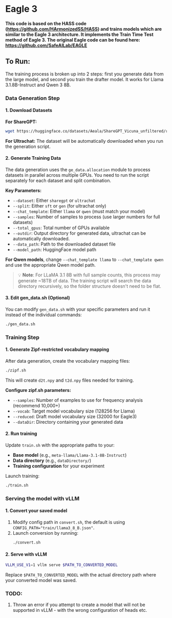# Eagle 3

#### This code is based on the HASS code (https://github.com/HArmonizedSS/HASS) and trains models which are similar to the Eagle 3 architecture. It implements the Train Time Test method of Eagle 3. The original Eagle code can be found here: https://github.com/SafeAILab/EAGLE

## To Run:

The training process is broken up into 2 steps: first you generate data from the large model, and second you train the drafter model. It works for Llama 3.1.8B-Instruct and Qwen 3 8B.

### Data Generation Step

#### 1. Download Datasets

**For ShareGPT:**
```bash
wget https://huggingface.co/datasets/Aeala/ShareGPT_Vicuna_unfiltered/resolve/main/ShareGPT_V4.3_unfiltered_cleaned_split.json .
```

**For Ultrachat:** The dataset will be automatically downloaded when you run the generation script.

#### 2. Generate Training Data

The data generation uses the `ge_data.allocation` module to process datasets in parallel across multiple GPUs. You need to run the script separately for each dataset and split combination.

**Key Parameters:**
- `--dataset`: Either `sharegpt` or `ultrachat`
- `--split`: Either `sft` or `gen` (for ultrachat only)
- `--chat_template`: Either `llama` or `qwen` (must match your model)
- `--samples`: Number of samples to process (use larger numbers for full datasets)
- `--total_gpus`: Total number of GPUs available
- `--outdir`: Output directory for generated data, ultrachat can be automatically downloaded.
- `--data_path`: Path to the downloaded dataset file
- `--model_path`: HuggingFace model path

**For Qwen models**, change `--chat_template llama` to `--chat_template qwen` and use the appropriate Qwen model path.

> 💡 **Note**: For LLaMA 3.1 8B with full sample counts, this process may generate ~18TB of data. The training script will search the data directory recursively, so the folder structure doesn't need to be flat.

#### 3. Edit gen_data.sh (Optional)

You can modify `gen_data.sh` with your specific parameters and run it instead of the individual commands:

```bash
./gen_data.sh
```

### Training Step

#### 1. Generate Zipf-restricted vocabulary mapping

After data generation, create the vocabulary mapping files:

```bash
./zipf.sh
```

This will create `d2t.npy` and `t2d.npy` files needed for training.

**Configure zipf.sh parameters:**
- `--samples`: Number of examples to use for frequency analysis (recommend 10,000+)
- `--vocab`: Target model vocabulary size (128256 for Llama)
- `--reduced`: Draft model vocabulary size (32000 for Eagle3)
- `--dataDir`: Directory containing your generated data

#### 2. Run training

Update `train.sh` with the appropriate paths to your:
- **Base model** (e.g., `meta-llama/Llama-3.1-8B-Instruct`)
- **Data directory** (e.g., `dataDirectory/`)
- **Training configuration** for your experiment

Launch training:
```bash
./train.sh
```

### Serving the model with vLLM

#### 1. Convert your saved model
1. Modify config path in `convert.sh`, the default is using `CONFIG_PATH="train/llama3_8_B.json"`.
2. Launch conversion by running:
   ```bash
   ./convert.sh
   ```

#### 2. Serve with vLLM
```bash
VLLM_USE_V1=1 vllm serve $PATH_TO_CONVERTED_MODEL
```
Replace `$PATH_TO_CONVERTED_MODEL` with the actual directory path where your converted model was saved.

### TODO:
1. Throw an error if you attempt to create a model that will not be supported in vLLM - with the wrong configuration of heads etc.
